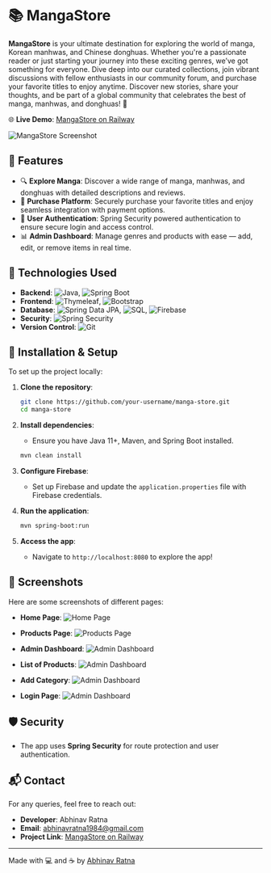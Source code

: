 # 📚 MangaStore

**MangaStore** is your ultimate destination for exploring the world of manga, Korean manhwas, and Chinese donghuas. Whether you're a passionate reader or just starting your journey into these exciting genres, we’ve got something for everyone. Dive deep into our curated collections, join vibrant discussions with fellow enthusiasts in our community forum, and purchase your favorite titles to enjoy anytime. Discover new stories, share your thoughts, and be part of a global community that celebrates the best of manga, manhwas, and donghuas! 🎉

🌐 **Live Demo**: [MangaStore on Railway](https://scm-deployment-latest.onrender.com/home)

![MangaStore Screenshot](https://firebasestorage.googleapis.com/v0/b/uploadimage-90bc2.appspot.com/o/HomePage.png?alt=media&token=53fe7c65-516c-4450-9c3c-6913337f2b28)

## 🌟 Features

- 🔍 **Explore Manga**: Discover a wide range of manga, manhwas, and donghuas with detailed descriptions and reviews.
- 🛒 **Purchase Platform**: Securely purchase your favorite titles and enjoy seamless integration with payment options.
- 📑 **User Authentication**: Spring Security powered authentication to ensure secure login and access control.
- 📊 **Admin Dashboard**: Manage genres and products with ease — add, edit, or remove items in real time.

## 🚀 Technologies Used

- **Backend**: ![Java](https://img.shields.io/badge/Java-ED8B00?style=for-the-badge&logo=java&logoColor=white), ![Spring Boot](https://img.shields.io/badge/Spring_Boot-6DB33F?style=for-the-badge&logo=spring-boot&logoColor=white)
- **Frontend**: ![Thymeleaf](https://img.shields.io/badge/Thymeleaf-005F0F?style=for-the-badge&logo=thymeleaf&logoColor=white), ![Bootstrap](https://img.shields.io/badge/Bootstrap-563D7C?style=for-the-badge&logo=bootstrap&logoColor=white)
- **Database**: ![Spring Data JPA](https://img.shields.io/badge/Spring%20Data%20JPA-4479A1?style=for-the-badge&logo=spring&logoColor=white), ![SQL](https://img.shields.io/badge/SQL-4479A1?style=for-the-badge&logo=postgresql&logoColor=white), ![Firebase](https://img.shields.io/badge/Firebase-FFCA28?style=for-the-badge&logo=firebase&logoColor=black)
- **Security**: ![Spring Security](https://img.shields.io/badge/Spring_Security-6DB33F?style=for-the-badge&logo=spring-security&logoColor=white)
- **Version Control**: ![Git](https://img.shields.io/badge/Git-F05032?style=for-the-badge&logo=git&logoColor=white)

## 🔧 Installation & Setup

To set up the project locally:

1. **Clone the repository**:
    ```bash
    git clone https://github.com/your-username/manga-store.git
    cd manga-store
    ```

2. **Install dependencies**:
    - Ensure you have Java 11+, Maven, and Spring Boot installed.
    ```bash
    mvn clean install
    ```

3. **Configure Firebase**:
    - Set up Firebase and update the `application.properties` file with Firebase credentials.

4. **Run the application**:
    ```bash
    mvn spring-boot:run
    ```

5. **Access the app**:
    - Navigate to `http://localhost:8080` to explore the app!

## 📸 Screenshots

Here are some screenshots of different pages:

- **Home Page**:
  ![Home Page](https://firebasestorage.googleapis.com/v0/b/uploadimage-90bc2.appspot.com/o/Index%20Page.png?alt=media)

- **Products Page**:
  ![Products Page](https://firebasestorage.googleapis.com/v0/b/uploadimage-90bc2.appspot.com/o/Products.png?alt=media)

- **Admin Dashboard**:
  ![Admin Dashboard](https://firebasestorage.googleapis.com/v0/b/uploadimage-90bc2.appspot.com/o/Admin%20Dashboard.png?alt=media)

- **List of Products**:
  ![Admin Dashboard](https://firebasestorage.googleapis.com/v0/b/uploadimage-90bc2.appspot.com/o/Admin%20View%20Products.png?alt=media)

- **Add Category**:
  ![Admin Dashboard](https://firebasestorage.googleapis.com/v0/b/uploadimage-90bc2.appspot.com/o/Admin%20Add%20Genre.png?alt=media)

- **Login Page**:
  ![Admin Dashboard](https://firebasestorage.googleapis.com/v0/b/uploadimage-90bc2.appspot.com/o/LogIn.png?alt=media)

## 🛡️ Security

- The app uses **Spring Security** for route protection and user authentication.

## 📬 Contact

For any queries, feel free to reach out:

- **Developer**: Abhinav Ratna
- **Email**: abhinavratna1984@gmail.com
- **Project Link**: [MangaStore on Railway](https://mangastore-production.up.railway.app)

---

Made with 💻 and ☕ by [Abhinav Ratna](https://github.com/ratna-abhinav)
